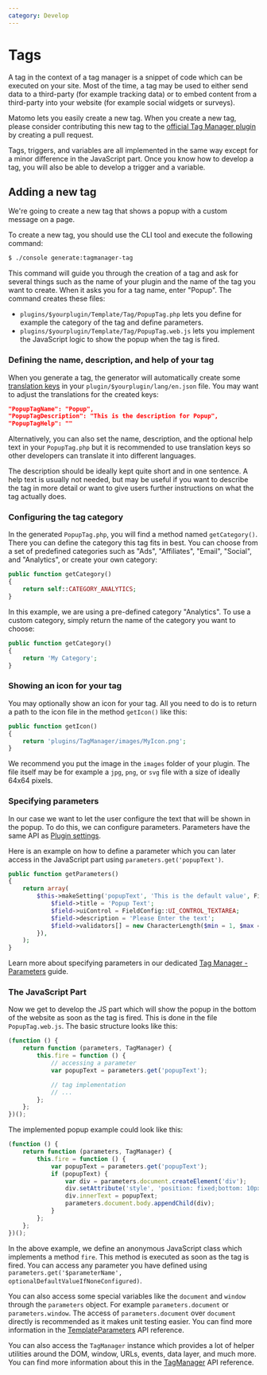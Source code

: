```yaml
---
category: Develop
---
```

# Tags

A tag in the context of a tag manager is a snippet of code which can be executed on your site. Most of the time, a tag may be used to either send data to a third-party (for example tracking data) or to embed content from a third-party into your website (for example social widgets or surveys).

Matomo lets you easily create a new tag. When you create a new tag, please consider contributing this new tag to the [official Tag Manager plugin](https://github.com/matomo-org/tag-manager) by creating a pull request.

<div markdown="1" class="alert alert-info">
Tags, triggers, and variables are all implemented in the same way except for a minor difference in the JavaScript part. Once you know how to develop a tag, you will also be able to develop a trigger and a variable.
</div>

## Adding a new tag

We're going to create a new tag that shows a popup with a custom message on a page.

To create a new tag, you should use the CLI tool and execute the following command:

```bash
$ ./console generate:tagmanager-tag 
```

This command will guide you through the creation of a tag and ask for several things such as the name of your plugin and the name of the tag you want to create. When it asks you for a tag name, enter "Popup". The command creates these files:

* `plugins/$yourplugin/Template/Tag/PopupTag.php` lets you define for example the category of the tag and define parameters.
* `plugins/$yourplugin/Template/Tag/PopupTag.web.js` lets you implement the JavaScript logic to show the popup when the tag is fired.

### Defining the name, description, and help of your tag

When you generate a tag, the generator will automatically create some [translation keys](/guides/translations) in your `plugin/$yourplugin/lang/en.json` file.
You may want to adjust the translations for the created keys:

```json
"PopupTagName": "Popup",
"PopupTagDescription": "This is the description for Popup",
"PopupTagHelp": ""
```

Alternatively, you can also set the name, description, and the optional help text in your `PopupTag.php` but it is recommended
to use translation keys so other developers can translate it into different languages.

The description should be ideally kept quite short and in one sentence. A help text is usually not needed, but may be useful if you want to describe the tag in more detail or want to give users further instructions on what the tag actually does.

### Configuring the tag category

In the generated `PopupTag.php`, you will find a method named `getCategory()`. There you can define the category this
tag fits in best. You can choose from a set of predefined categories such as "Ads", "Affiliates", "Email", "Social", and "Analytics", or create your own category:

```php
public function getCategory()
{
    return self::CATEGORY_ANALYTICS;
}
```

In this example, we are using a pre-defined category "Analytics". To use a custom category, simply return the name of the category you want to choose:

```php
public function getCategory()
{
    return 'My Category';
}
```

### Showing an icon for your tag

You may optionally show an icon for your tag. All you need to do is to return a path to the icon file in the method `getIcon()` like this:

```php
public function getIcon()
{
    return 'plugins/TagManager/images/MyIcon.png';
}
```

We recommend you put the image in the `images` folder of your plugin. The file itself may be for example a `jpg`, `png`,
or `svg` file with a size of ideally 64x64 pixels.

### Specifying parameters

In our case we want to let the user configure the text that will be shown in the popup. To do this, we can configure parameters.
Parameters have the same API as [Plugin settings](/guides/plugin-settings).

Here is an example on how to define a parameter which you can later access in the JavaScript part using `parameters.get('popupText')`.

```php
public function getParameters()
{
    return array(
        $this->makeSetting('popupText', 'This is the default value', FieldConfig::TYPE_STRING, function (FieldConfig $field) {
            $field->title = 'Popup Text';
            $field->uiControl = FieldConfig::UI_CONTROL_TEXTAREA;
            $field->description = 'Please Enter the text';
            $field->validators[] = new CharacterLength($min = 1, $max = 300);
        }),
    );
}
```

Learn more about specifying parameters in our dedicated [Tag Manager - Parameters](/guides/tagmanager/parameters) guide.

### The JavaScript Part

Now we get to develop the JS part which will show the popup in the bottom of the website as soon as the tag is fired. This
is done in the file `PopupTag.web.js`. The basic structure looks like this:

```js
(function () {
    return function (parameters, TagManager) {
        this.fire = function () {
            // accessing a parameter
            var popupText = parameters.get('popupText');

            // tag implementation
            // ...
        };
    };
})();
```

The implemented popup example could look like this:

```js
(function () {
    return function (parameters, TagManager) {
        this.fire = function () {
            var popupText = parameters.get('popupText');
            if (popupText) {
                var div = parameters.document.createElement('div');
                div.setAttribute('style', 'position: fixed;bottom: 10px;padding: 10px;background: #f00;left: 10px;color: #fff;');
                div.innerText = popupText;
                parameters.document.body.appendChild(div);
            }
        };
    };
})();
```

In the above example, we define an anonymous JavaScript class which implements a method `fire`. This method is executed as soon as the tag is fired. You can access any parameter you have defined using `parameters.get('$parameterName', optionalDefaultValueIfNoneConfigured)`.

You can also access some special variables like the `document` and `window` through the `parameters` object. For example
`parameters.document` or `parameters.window`. The access of `parameters.document` over `document` directly is recommended as it makes unit testing easier. You can find more information in the [TemplateParameters](/api-reference/tagmanager/javascript-api-reference) API reference.

You can also access the `TagManager` instance which provides a lot of helper utilities around the DOM, window, URLs, events, data layer, and much more. You can find more information about this in the [TagManager](/api-reference/tagmanager/javascript-api-reference#tagmanager) API reference.
